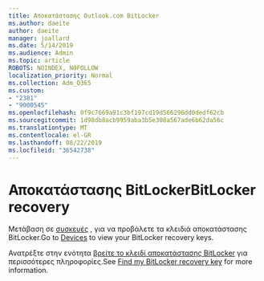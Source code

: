 ```yaml
---
title: Αποκατάστασης Outlook.com BitLocker
ms.author: daeite
author: daeite
manager: joallard
ms.date: 5/14/2019
ms.audience: Admin
ms.topic: article
ROBOTS: NOINDEX, NOFOLLOW
localization_priority: Normal
ms.collection: Adm_O365
ms.custom:
- "2381"
- "9000545"
ms.openlocfilehash: 0f9c7669a91c3bf197cd19d566296dd0dedf62cb
ms.sourcegitcommit: 1d98db8acb9959aba3b5e308a567ade6b62da56c
ms.translationtype: MT
ms.contentlocale: el-GR
ms.lasthandoff: 08/22/2019
ms.locfileid: "36542738"
---
```

# <a name="bitlocker-recovery"></a><span data-ttu-id="add63-102">Αποκατάστασης BitLocker</span><span class="sxs-lookup"><span data-stu-id="add63-102">BitLocker recovery</span></span>

<span data-ttu-id="add63-103">Μετάβαση σε [συσκευές](https://account.microsoft.com/devices/recoverykey) , για να προβάλετε τα κλειδιά αποκατάστασης BitLocker.</span><span class="sxs-lookup"><span data-stu-id="add63-103">Go to [Devices](https://account.microsoft.com/devices/recoverykey) to view your BitLocker recovery keys.</span></span>

<span data-ttu-id="add63-104">Ανατρέξτε στην ενότητα [βρείτε το κλειδί αποκατάστασης BitLocker](https://support.microsoft.com/help/4026181) για περισσότερες πληροφορίες.</span><span class="sxs-lookup"><span data-stu-id="add63-104">See [Find my BitLocker recovery key](https://support.microsoft.com/help/4026181) for more information.</span></span>